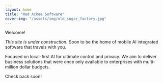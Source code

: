 ```yaml
---
layout: home
title: "Red Ackee Software"
cover-img: "/assets/img/old_sugar_factory.jpg"
---
```


Welcome!

_This site is under construction._ Soon to be the home of mobile AI integrated software that travels with you.

Focused on local-first AI for ultimate control and privacy. We aim to deliver business solutions that were once only available to enterprises with multi-million dollar budgets.

Check back soon!
